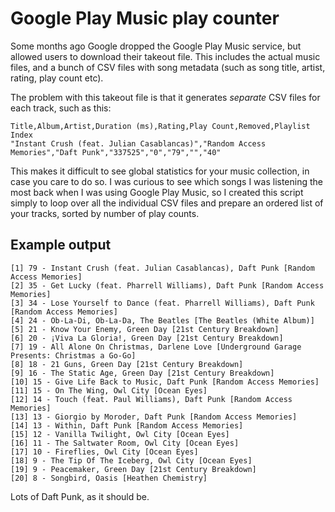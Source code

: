 # Google Play Music play counter

Some months ago Google dropped the Google Play Music service, but allowed users to download their takeout file. This includes the actual music files, and a bunch of CSV files with song metadata (such as song title, artist, rating, play count etc).

The problem with this takeout file is that it generates _separate_ CSV files for each track, such as this:

```
Title,Album,Artist,Duration (ms),Rating,Play Count,Removed,Playlist Index
"Instant Crush (feat. Julian Casablancas)","Random Access Memories","Daft Punk","337525","0","79","","40"
```

This makes it difficult to see global statistics for your music collection, in case you care to do so. I was curious to see which songs I was listening the most back when I was using Google Play Music, so I created this script simply to loop over all the individual CSV files and prepare an ordered list of your tracks, sorted by number of play counts.

## Example output
```
[1] 79 - Instant Crush (feat. Julian Casablancas), Daft Punk [Random Access Memories]
[2] 35 - Get Lucky (feat. Pharrell Williams), Daft Punk [Random Access Memories]
[3] 34 - Lose Yourself to Dance (feat. Pharrell Williams), Daft Punk [Random Access Memories]
[4] 24 - Ob-La-Di, Ob-La-Da, The Beatles [The Beatles (White Album)]
[5] 21 - Know Your Enemy, Green Day [21st Century Breakdown]
[6] 20 - ¡Viva La Gloria!, Green Day [21st Century Breakdown]
[7] 19 - All Alone On Christmas, Darlene Love [Underground Garage Presents: Christmas a Go-Go]
[8] 18 - 21 Guns, Green Day [21st Century Breakdown]
[9] 16 - The Static Age, Green Day [21st Century Breakdown]
[10] 15 - Give Life Back to Music, Daft Punk [Random Access Memories]
[11] 15 - On The Wing, Owl City [Ocean Eyes]
[12] 14 - Touch (feat. Paul Williams), Daft Punk [Random Access Memories]
[13] 13 - Giorgio by Moroder, Daft Punk [Random Access Memories]
[14] 13 - Within, Daft Punk [Random Access Memories]
[15] 12 - Vanilla Twilight, Owl City [Ocean Eyes]
[16] 11 - The Saltwater Room, Owl City [Ocean Eyes]
[17] 10 - Fireflies, Owl City [Ocean Eyes]
[18] 9 - The Tip Of The Iceberg, Owl City [Ocean Eyes]
[19] 9 - Peacemaker, Green Day [21st Century Breakdown]
[20] 8 - Songbird, Oasis [Heathen Chemistry]
```

Lots of Daft Punk, as it should be.
